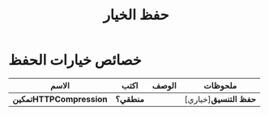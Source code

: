 ﻿---
title: حفظ الخيار
second_title: Aspose.Cells Cloud Documen
linktitle: خيار الحفظ
type: docs
url: /ar/save-options/
keywords: Workbook save options
description: Aspose.Cells Cloud REST API دعم الحصول على ملفات Excel لأنواع الملفات ذات التنسيق. يدعم SDK أنواع لغات التطوير. وهي تشمل Android وC# وGo وJava وNodeJS وPerl وPHP وPython وRuby وswift.
weight: 79
---
# خصائص خيارات الحفظ

الاسم | اكتب | الوصف | ملحوظات
------------ | ------------- | ------------- | -------------
**تمكينHTTPCompression** | **منطقي؟** | | [خياري]**حفظ التنسيق** | **خيط** | | [خياري]**امسح البيانات** | **منطقي؟** | اجعل المصنف فارغًا بعد حفظ الملف. | [خياري]**CachedFileFolder** | **خيط** | يتم استخدام مجلد الملفات المخزنة مؤقتًا لتخزين بعض البيانات الكبيرة. | [خياري]**التحقق من صحة المناطق المندمجة** | **منطقي؟** | يشير إلى ما إذا كان سيتم التحقق من صحة المناطق المدمجة قبل حفظ الملف. القيمة الافتراضية هي كاذبة. | [خياري]**RefreshChartCache** | **منطقي؟** | | [خياري]**إنشاء دليل** | **منطقي؟** | إذا كان صحيحًا وكان الدليل غير موجود، فسيتم إنشاء الدليل تلقائيًا قبل حفظ الملف. | [خياري]**أسماء الفرز** | **منطقي؟** | | [خياري]
